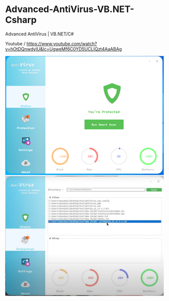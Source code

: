 # Advanced-AntiVirus-VB.NET-Csharp

Advanced AntiVirus | VB.NET/C#

Youtube / https://www.youtube.com/watch?v=hOtDQnwdylU&lc=UgweMf6C0YD5UCLIQzt4AaABAg

<img src="img1.PNG">
<br>
<img src="img2.PNG">
